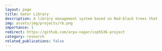```yaml
---
layout: page
title: Gator Library
description: A library management system based on Red-black trees that utilizes a Min-heap based reservation system.
img: assets/img/projects/rb.png
importance: 1
redirect: https://github.com/arpu-nagar/cop5536-project
category: research
related_publications: false
---
```



